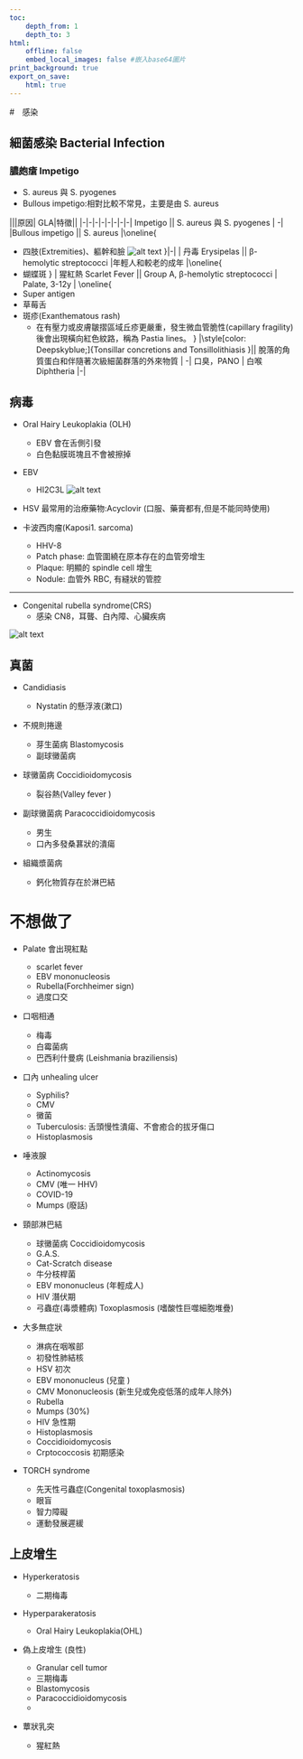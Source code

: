```yaml
---
toc:
    depth_from: 1
    depth_to: 3
html:
    offline: false
    embed_local_images: false #嵌入base64圖片
print_background: true
export_on_save:
    html: true
---
```


#　感染
## 細菌感染 Bacterial Infection

### 膿皰瘡 Impetigo

- S. aureus 與 S. pyogenes 
- Bullous impetigo:相對比較不常見，主要是由 S. aureus 


|||原因| GLA|特徵||
|-|-|-|-|-|-|-|-|
Impetigo || S. aureus 與 S. pyogenes | -|
|Bullous impetigo || S. aureus |\oneline{
- 四肢(Extremities)、軀幹和臉
![alt text](paste_src/口病_感染.png)
}|-|
| 丹毒 Erysipelas || β-hemolytic streptococci |年輕人和較老的成年 |\oneline{
- 蝴蝶斑
}
| 猩紅熱 Scarlet Fever || Group A, β-hemolytic streptococci | Palate, 3-12y | \oneline{
- Super antigen
- 草莓舌
- 斑疹(Exanthematous rash)
  - 在有壓力或皮膚皺摺區域丘疹更嚴重，發生微血管脆性(capillary fragility)後會出現橫向紅色紋路，稱為 Pastia lines。
}
|\style[color: Deepskyblue;]{Tonsillar concretions and Tonsillolithiasis }|| 脫落的角質蛋白和伴隨著次級細菌群落的外來物質 | -| 口臭，PANO 
|  白喉 Diphtheria |-|






## 病毒 




- Oral Hairy Leukoplakia (OLH)
  - EBV 會在舌側引發
  - 白色黏膜斑塊且不會被擦掉
- EBV 
  - HI2C3L
![alt text](paste_src/口病_感染-1.png)


- HSV 最常用的治療藥物:Acyclovir (口服、藥膏都有,但是不能同時使用)

- 卡波西肉瘤(Kaposi1. sarcoma)
  - HHV-8 
  - Patch phase: 血管圍繞在原本存在的血管旁增生
  - Plaque: 明顯的 spindle cell 增生
  - Nodule: 血管外 RBC, 有縫狀的管腔


--- 

- Congenital rubella syndrome(CRS)
  - 感染 CN8，耳聾、白內障、心臟疾病

![alt text](paste_src/口病_感染-2.png)

## 真菌 

- Candidiasis
  - Nystatin 的懸浮液(漱口)

- 不規則捲邊 
  - 芽生菌病 Blastomycosis
  - 副球黴菌病 

- 球黴菌病 Coccidioidomycosis
  - 裂谷熱(Valley fever )

- 副球黴菌病 Paracoccidioidomycosis
  - 男生
  - 口內多發桑葚狀的潰瘍

- 組織漿菌病
  - 鈣化物質存在於淋巴結

# 不想做了 

- Palate 會出現紅點
  - scarlet fever
  - EBV mononucleosis
  - Rubella(Forchheimer sign)
  - 過度口交



- 口咽相通
  - 梅毒
  - 白霉菌病
  - 巴西利什曼病 (Leishmania braziliensis)

- 口內 unhealing ulcer
  - Syphilis?
  - CMV
  - 黴菌
  - Tuberculosis: 舌頭慢性潰瘍、不會癒合的拔牙傷口
  - Histoplasmosis

- 唾液腺
  - Actinomycosis
  - CMV (唯一 HHV)
  - COVID-19
  - Mumps (廢話)

- 頸部淋巴結
  - 球黴菌病 Coccidioidomycosis
  - G.A.S.
  - Cat-Scratch disease
  - 牛分枝桿菌
  - EBV mononucleus (年輕成人)
  - HIV 潛伏期
  - 弓蟲症(毒漿體病) Toxoplasmosis (嗜酸性巨噬細胞堆疊)

- 大多無症狀 
  - 淋病在咽喉部
  - 初發性肺結核
  - HSV 初次
  - EBV mononucleus (兒童 )
  - CMV Mononucleosis (新生兒或免疫低落的成年人除外)
  - Rubella
  - Mumps (30%)
  - HIV 急性期
  - Histoplasmosis
  - Coccidioidomycosis
  - Crptococcosis 初期感染




- TORCH syndrome
  - 先天性弓蟲症(Congenital toxoplasmosis)
  - 眼盲
  - 智力障礙
  - 運動發展遲緩

## 上皮增生

- Hyperkeratosis
  - 二期梅毒

- Hyperparakeratosis 
  - Oral Hairy Leukoplakia(OHL)

- 偽上皮增生 (良性)
  - Granular cell tumor
  - 三期梅毒
  - Blastomycosis
  - Paracoccidioidomycosis
  - 



- 蕈狀乳突
  - 猩紅熱
